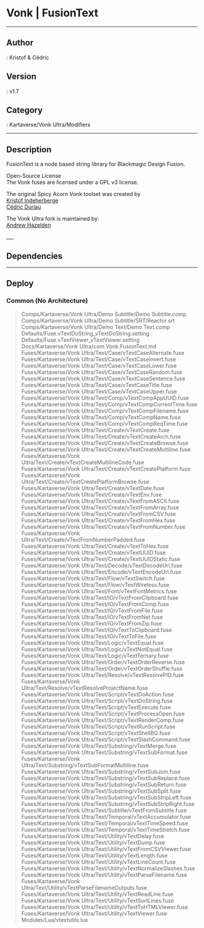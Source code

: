 # Vonk | FusionText
___

## Author
 : Kristof & Cédric

## Version
 : v1.7

## Category
 : Kartaverse/Vonk Ultra/Modifiers
___

## Description
<p>FusionText is a node based string library for Blackmagic Design Fusion.</p>

<p>Open-Source License<br>
The Vonk fuses are licensed under a GPL v3 license.</p>

<p>The original Spicy Acorn Vonk toolset was created by<br>
<a href="mailto:xmnr0x23@gmail.com">Kristof Indeherberge</a><br>
<a href="mailto:duriau.cedric@live.be">Cédric Duriau</a></p>

<p>The Vonk Ultra fork is maintained by:<br>
<a href="mailto:andrew@andrewhazelden.com">Andrew Hazelden</a></p>
___

## Dependencies


___

## Deploy

### Common (No Architecture)

> Comps/Kartaverse/Vonk Ultra/Demo Subtitle/Demo Subtitle.comp  
> Comps/Kartaverse/Vonk Ultra/Demo Subtitle/SRT/Reactor.srt  
> Comps/Kartaverse/Vonk Ultra/Demo Text/Demo Text.comp  
> Defaults/Fuse.vTextDoString_vTextDoString.setting  
> Defaults/Fuse.vTextViewer_vTextViewer.setting  
> Docs/Kartaverse/Vonk Ultra/com.Vonk.FusionText.md  
> Fuses/Kartaverse/Vonk Ultra/Text/Case/vTextCaseAlternate.fuse  
> Fuses/Kartaverse/Vonk Ultra/Text/Case/vTextCaseInvert.fuse  
> Fuses/Kartaverse/Vonk Ultra/Text/Case/vTextCaseLower.fuse  
> Fuses/Kartaverse/Vonk Ultra/Text/Case/vTextCaseRandom.fuse  
> Fuses/Kartaverse/Vonk Ultra/Text/Case/vTextCaseSentence.fuse  
> Fuses/Kartaverse/Vonk Ultra/Text/Case/vTextCaseTitle.fuse  
> Fuses/Kartaverse/Vonk Ultra/Text/Case/vTextCaseUpper.fuse  
> Fuses/Kartaverse/Vonk Ultra/Text/Comp/vTextCompAppUUID.fuse  
> Fuses/Kartaverse/Vonk Ultra/Text/Comp/vTextCompCurrentTime.fuse  
> Fuses/Kartaverse/Vonk Ultra/Text/Comp/vTextCompFilename.fuse  
> Fuses/Kartaverse/Vonk Ultra/Text/Comp/vTextCompName.fuse  
> Fuses/Kartaverse/Vonk Ultra/Text/Comp/vTextCompReqTime.fuse  
> Fuses/Kartaverse/Vonk Ultra/Text/Create/vTextCreate.fuse  
> Fuses/Kartaverse/Vonk Ultra/Text/Create/vTextCreateArch.fuse  
> Fuses/Kartaverse/Vonk Ultra/Text/Create/vTextCreateBrowse.fuse  
> Fuses/Kartaverse/Vonk Ultra/Text/Create/vTextCreateMultiline.fuse  
> Fuses/Kartaverse/Vonk Ultra/Text/Create/vTextCreateMultilineCode.fuse  
> Fuses/Kartaverse/Vonk Ultra/Text/Create/vTextCreatePlatform.fuse  
> Fuses/Kartaverse/Vonk Ultra/Text/Create/vTextCreatePlatformBrowse.fuse  
> Fuses/Kartaverse/Vonk Ultra/Text/Create/vTextDate.fuse  
> Fuses/Kartaverse/Vonk Ultra/Text/Create/vTextEnv.fuse  
> Fuses/Kartaverse/Vonk Ultra/Text/Create/vTextFromASCII.fuse  
> Fuses/Kartaverse/Vonk Ultra/Text/Create/vTextFromArray.fuse  
> Fuses/Kartaverse/Vonk Ultra/Text/Create/vTextFromCSV.fuse  
> Fuses/Kartaverse/Vonk Ultra/Text/Create/vTextFromHex.fuse  
> Fuses/Kartaverse/Vonk Ultra/Text/Create/vTextFromNumber.fuse  
> Fuses/Kartaverse/Vonk Ultra/Text/Create/vTextFromNumberPadded.fuse  
> Fuses/Kartaverse/Vonk Ultra/Text/Create/vTextToHex.fuse  
> Fuses/Kartaverse/Vonk Ultra/Text/Create/vTextUUID.fuse  
> Fuses/Kartaverse/Vonk Ultra/Text/Create/vTextUUIDStatic.fuse  
> Fuses/Kartaverse/Vonk Ultra/Text/Decode/vTextDecodeUrl.fuse  
> Fuses/Kartaverse/Vonk Ultra/Text/Encode/vTextEncodeUrl.fuse  
> Fuses/Kartaverse/Vonk Ultra/Text/Flow/vTextSwitch.fuse  
> Fuses/Kartaverse/Vonk Ultra/Text/Flow/vTextWireless.fuse  
> Fuses/Kartaverse/Vonk Ultra/Text/Font/vTextFontMetrics.fuse  
> Fuses/Kartaverse/Vonk Ultra/Text/IO/vTextFromClipboard.fuse  
> Fuses/Kartaverse/Vonk Ultra/Text/IO/vTextFromComp.fuse  
> Fuses/Kartaverse/Vonk Ultra/Text/IO/vTextFromFile.fuse  
> Fuses/Kartaverse/Vonk Ultra/Text/IO/vTextFromNet.fuse  
> Fuses/Kartaverse/Vonk Ultra/Text/IO/vTextFromZip.fuse  
> Fuses/Kartaverse/Vonk Ultra/Text/IO/vTextToClipboard.fuse  
> Fuses/Kartaverse/Vonk Ultra/Text/IO/vTextToFile.fuse  
> Fuses/Kartaverse/Vonk Ultra/Text/Logic/vTextEqual.fuse  
> Fuses/Kartaverse/Vonk Ultra/Text/Logic/vTextNotEqual.fuse  
> Fuses/Kartaverse/Vonk Ultra/Text/Logic/vTextTernary.fuse  
> Fuses/Kartaverse/Vonk Ultra/Text/Order/vTextOrderReverse.fuse  
> Fuses/Kartaverse/Vonk Ultra/Text/Order/vTextOrderShuffle.fuse  
> Fuses/Kartaverse/Vonk Ultra/Text/Resolve/vTextResolvePID.fuse  
> Fuses/Kartaverse/Vonk Ultra/Text/Resolve/vTextResolveProjectName.fuse  
> Fuses/Kartaverse/Vonk Ultra/Text/Script/vTextDoAction.fuse  
> Fuses/Kartaverse/Vonk Ultra/Text/Script/vTextDoString.fuse  
> Fuses/Kartaverse/Vonk Ultra/Text/Script/vTextExecute.fuse  
> Fuses/Kartaverse/Vonk Ultra/Text/Script/vTextProcessOpen.fuse  
> Fuses/Kartaverse/Vonk Ultra/Text/Script/vTextRenderComp.fuse  
> Fuses/Kartaverse/Vonk Ultra/Text/Script/vTextRunScript.fuse  
> Fuses/Kartaverse/Vonk Ultra/Text/Script/vTextShellBG.fuse  
> Fuses/Kartaverse/Vonk Ultra/Text/Script/vTextSlashCommand.fuse  
> Fuses/Kartaverse/Vonk Ultra/Text/Substring/vTextMerge.fuse  
> Fuses/Kartaverse/Vonk Ultra/Text/Substring/vTextSubFormat.fuse  
> Fuses/Kartaverse/Vonk Ultra/Text/Substring/vTextSubFormatMultiline.fuse  
> Fuses/Kartaverse/Vonk Ultra/Text/Substring/vTextSubJoin.fuse  
> Fuses/Kartaverse/Vonk Ultra/Text/Substring/vTextSubReplace.fuse  
> Fuses/Kartaverse/Vonk Ultra/Text/Substring/vTextSubReturn.fuse  
> Fuses/Kartaverse/Vonk Ultra/Text/Substring/vTextSubSplit.fuse  
> Fuses/Kartaverse/Vonk Ultra/Text/Substring/vTextSubStripLeft.fuse  
> Fuses/Kartaverse/Vonk Ultra/Text/Substring/vTextSubStripRight.fuse  
> Fuses/Kartaverse/Vonk Ultra/Text/Subtitle/vTextFromSubtitle.fuse  
> Fuses/Kartaverse/Vonk Ultra/Text/Temporal/vTextAccumulator.fuse  
> Fuses/Kartaverse/Vonk Ultra/Text/Temporal/vTextTimeSpeed.fuse  
> Fuses/Kartaverse/Vonk Ultra/Text/Temporal/vTextTimeStretch.fuse  
> Fuses/Kartaverse/Vonk Ultra/Text/Utility/vTextDelay.fuse  
> Fuses/Kartaverse/Vonk Ultra/Text/Utility/vTextDump.fuse  
> Fuses/Kartaverse/Vonk Ultra/Text/Utility/vTextFromCSVViewer.fuse  
> Fuses/Kartaverse/Vonk Ultra/Text/Utility/vTextLength.fuse  
> Fuses/Kartaverse/Vonk Ultra/Text/Utility/vTextLineCount.fuse  
> Fuses/Kartaverse/Vonk Ultra/Text/Utility/vTextNormalizeSlashes.fuse  
> Fuses/Kartaverse/Vonk Ultra/Text/Utility/vTextParseFilename.fuse  
> Fuses/Kartaverse/Vonk Ultra/Text/Utility/vTextParseFilenameOutputs.fuse  
> Fuses/Kartaverse/Vonk Ultra/Text/Utility/vTextReadLine.fuse  
> Fuses/Kartaverse/Vonk Ultra/Text/Utility/vTextSortLines.fuse  
> Fuses/Kartaverse/Vonk Ultra/Text/Utility/vTextToHTMLViewer.fuse  
> Fuses/Kartaverse/Vonk Ultra/Text/Utility/vTextViewer.fuse  
> Modules/Lua/vtextutils.lua  
